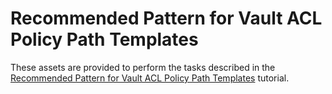 # Recommended Pattern for Vault ACL Policy Path Templates

These assets are provided to perform the tasks described in the [Recommended Pattern for Vault ACL Policy Path Templates](https://learn.hashicorp.com/tutorials/vault/pattern-policy-templates)
tutorial.
